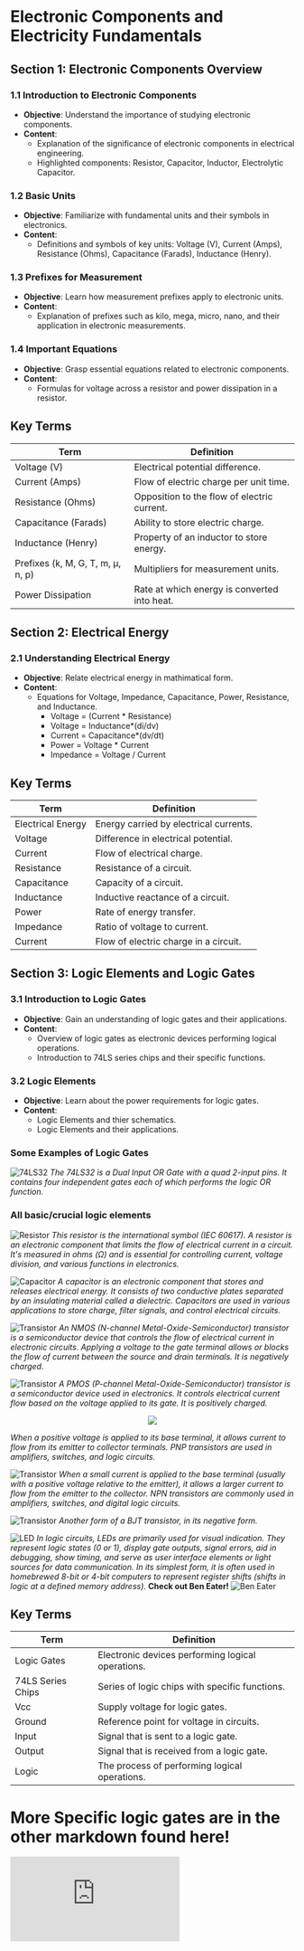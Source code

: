 
# Electronic Components and Electricity Fundamentals

## Section 1: Electronic Components Overview

### 1.1 Introduction to Electronic Components

- **Objective**: Understand the importance of studying electronic components.
- **Content**:
  - Explanation of the significance of electronic components in electrical engineering.
  - Highlighted components: Resistor, Capacitor, Inductor, Electrolytic Capacitor.

### 1.2 Basic Units

- **Objective**: Familiarize with fundamental units and their symbols in electronics.
- **Content**:
  - Definitions and symbols of key units: Voltage (V), Current (Amps), Resistance (Ohms), Capacitance (Farads), Inductance (Henry).

### 1.3 Prefixes for Measurement

- **Objective**: Learn how measurement prefixes apply to electronic units.
- **Content**:
  - Explanation of prefixes such as kilo, mega, micro, nano, and their application in electronic measurements.

### 1.4 Important Equations

- **Objective**: Grasp essential equations related to electronic components.
- **Content**:
  - Formulas for voltage across a resistor and power dissipation in a resistor.

## Key Terms

| Term                       | Definition                                      |
|----------------------------|-------------------------------------------------|
| Voltage (V)                 | Electrical potential difference.                |
| Current (Amps)              | Flow of electric charge per unit time.         |
| Resistance (Ohms)           | Opposition to the flow of electric current.    |
| Capacitance (Farads)        | Ability to store electric charge.              |
| Inductance (Henry)          | Property of an inductor to store energy.       |
| Prefixes (k, M, G, T, m, μ, n, p) | Multipliers for measurement units.        |
| Power Dissipation           | Rate at which energy is converted into heat.   |


## Section 2: Electrical Energy

### 2.1 Understanding Electrical Energy

- **Objective**: Relate electrical energy in mathimatical form.
- **Content**:
  - Equations for Voltage, Impedance, Capacitance, Power, Resistance, and Inductance.
    - Voltage = (Current * Resistance)
    - Voltage = Inductance*(di/dv)
    - Current = Capacitance*(dv/dt)
    - Power = Voltage * Current
    - Impedance = Voltage / Current

## Key Terms

| Term                | Definition                                       |
|---------------------|--------------------------------------------------|
| Electrical Energy   | Energy carried by electrical currents.           |
| Voltage             | Difference in electrical potential.              |
| Current             | Flow of electrical charge.                       |
| Resistance          | Resistance of a circuit.                         |
| Capacitance         | Capacity of a circuit.                           |
| Inductance          | Inductive reactance of a circuit.                |
| Power               | Rate of energy transfer.                         |
| Impedance           | Ratio of voltage to current.                     |
| Current             | Flow of electric charge in a circuit.            |

## Section 3: Logic Elements and Logic Gates

### 3.1 Introduction to Logic Gates

- **Objective**: Gain an understanding of logic gates and their applications.
- **Content**:
  - Overview of logic gates as electronic devices performing logical operations.
  - Introduction to 74LS series chips and their specific functions.

### 3.2 Logic Elements

- **Objective**: Learn about the power requirements for logic gates.
- **Content**:
  - Logic Elements and thier schematics.
  - Logic Elements and their applications. 

### Some Examples of Logic Gates
![74LS32](https://github.com/AdilHydari/Digital_Design_Logic_HW/blob/master/image_source/74ls32.png?raw=true)
*The 74LS32 is a Dual Input OR Gate with a quad 2-input pins. It contains four independent gates each of which performs the logic OR function.*

### All basic/crucial logic elements
![Resistor](https://github.com/AdilHydari/Digital_Design_Logic_HW/blob/master/image_source/Resistor_Kicad.png?raw=true)
*This resistor is the international symbol (IEC 60617). A resistor is an electronic component that limits the flow of electrical current in a circuit. It's measured in ohms (Ω) and is essential for controlling current, voltage division, and various functions in electronics.*

![Capacitor](https://github.com/AdilHydari/Digital_Design_Logic_HW/blob/master/image_source/Capacitor.png?raw=true)
*A capacitor is an electronic component that stores and releases electrical energy. It consists of two conductive plates separated by an insulating material called a dielectric. Capacitors are used in various applications to store charge, filter signals, and control electrical circuits.*

![Transistor](https://github.com/AdilHydari/Digital_Design_Logic_HW/blob/master/image_source/Dual_NMOS_transistor.png?raw=true)
*An NMOS (N-channel Metal-Oxide-Semiconductor) transistor is a semiconductor device that controls the flow of electrical current in electronic circuits. Applying a voltage to the gate terminal allows or blocks the flow of current between the source and drain terminals. It is negatively charged.*

![Transistor](https://github.com/AdilHydari/Digital_Design_Logic_HW/blob/master/image_source/PMOS_transistor.png?raw=true)
*A PMOS (P-channel Metal-Oxide-Semiconductor) transistor is a semiconductor device used in electronics. It controls electrical current flow based on the voltage applied to its gate. It is positively charged.*
<p align="center">
  <img src="https://github.com/AdilHydari/Digital_Design_Logic_HW/blob/master/image_source/PNP_transistor.png?raw=true" />
</p>

*When a positive voltage is applied to its base terminal, it allows current to flow from its emitter to collector terminals. PNP transistors are used in amplifiers, switches, and logic circuits.*

![Transistor](https://github.com/AdilHydari/Digital_Design_Logic_HW/blob/master/image_source/NPN_Transistor.png?raw=true)
*When a small current is applied to the base terminal (usually with a positive voltage relative to the emitter), it allows a larger current to flow from the emitter to the collector. NPN transistors are commonly used in amplifiers, switches, and digital logic circuits.*

![Transistor](https://github.com/AdilHydari/Digital_Design_Logic_HW/blob/master/image_source/BJT_transistor.png?raw=true)
*Another form of a BJT transistor, in its negative form.*

![LED](https://github.com/AdilHydari/Digital_Design_Logic_HW/blob/master/image_source/LED.png?raw=true)
*In logic circuits, LEDs are primarily used for visual indication. They represent logic states (0 or 1), display gate outputs, signal errors, aid in debugging, show timing, and serve as user interface elements or light sources for data communication. In its simplest form, it is often used in homebrewed 8-bit or 4-bit computers to represent register shifts (shifts in logic at a defined memory address).* 
**Check out Ben Eater!** ![Ben Eater](https://www.youtube.com/watch?v=HyznrdDSSGM&list=PLowKtXNTBypGqImE405J2565dvjafglHU)


## Key Terms

| Term                 | Definition                               |
|----------------------|------------------------------------------|
| Logic Gates          | Electronic devices performing logical operations. |
| 74LS Series Chips    | Series of logic chips with specific functions.   |
| Vcc                  | Supply voltage for logic gates.                |
| Ground               | Reference point for voltage in circuits.       |
| Input                | Signal that is sent to a logic gate.            |
| Output               | Signal that is received from a logic gate.      |
| Logic                | The process of performing logical operations.   |

# More Specific logic gates are in the other markdown found here! 
![More Logic!](https://github.com/AdilHydari/Digital_Design_Logic_HW/blob/master/logic_gates_galore.md)

